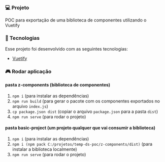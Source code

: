 ### 💻 Projeto

POC para exportação de uma biblioteca de componentes utilizando o Vuetify

### 🚀 Tecnologias

Esse projeto foi desenvolvido com as seguintes tecnologias:

- [Vuetify](https://vuetifyjs.com/)

### 🎮 Rodar aplicação

#### pasta z-components (biblioteca de componentes)

1. `npm i` (para instalar as dependências)
2. `npm run build` (para gerar o pacote com os componentes exportados no arquivo `index.js`)
3. `cp package.json dist` (copiar o arquivo `package.json` para a pasta `dist`)
4. `npm run serve` (para rodar o projeto)

#### pasta basic-project (um projeto qualquer que vai consumir a biblioteca)

1. `npm i` (para instalar as dependências)
2. `npm i (npm pack C:/projetos/temp-ds-poc/z-components/dist)` (para instalar a biblioteca localmente)
3. `npm run serve` (para rodar o projeto)
